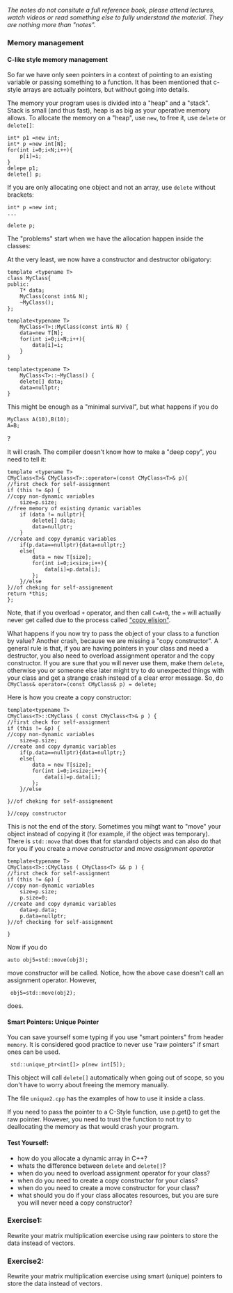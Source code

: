  *The notes do not consitute a full reference book, please attend lectures, watch videos or read something else to fully understand the material. They are nothing more than "notes".*

### Memory management

#### C-like style memory management 

So far we have only seen pointers in a context of pointing to an existing variable or passing something to a function. It has been mentioned that c-style arrays are actually pointers, but without going into details.

The memory your program uses is divided into a "heap" and a "stack". Stack is small (and thus fast), heap is as big as your operative memory allows.
To allocate the memory on a "heap", use `new`, to free it, use `delete` or `delete[]`:

```
int* p1 =new int;
int* p =new int[N];
for(int i=0;i<N;i++){
    p[i]=i;
}
delepe p1;
delete[] p;
```

If you are only allocating one object and not an array, use `delete` without brackets:

```
int* p =new int;
...

delete p; 

```

The "problems" start when we have the allocation happen inside the classes:


At the very least, we now have a constructor and destructor obligatory:

```
template <typename T>
class MyClass{
public:
    T* data;
    MyClass(const int& N);
    ~MyClass();
};

template<typename T> 
    MyClass<T>::MyClass(const int& N) {
    data=new T[N];
    for(int i=0;i<N;i++){
        data[i]=i;
    }
}

template<typename T> 
    MyClass<T>::~MyClass() {
    delete[] data;
    data=nullptr;
}

```

This might be enough as a "minimal survival", but what happens if you do

```
MyClass A(10),B(10);
A=B;
```
?

It will crash.
The compiler doesn't know how to make a "deep copy", you need to tell it:

```
template <typename T>
CMyClass<T>& CMyClass<T>::operator=(const CMyClass<T>& p){
//first check for self-assignment
if (this != &p) { 
//copy non-dynamic variables
	size=p.size;
//free memory of existing dynamic variables
	if (data != nullptr){
		delete[] data;
		data=nullptr;
    }	
//create and copy dynamic variables
	if(p.data==nullptr){data=nullptr;}
	else{
		data = new T[size];
		for(int i=0;i<size;i++){
			data[i]=p.data[i];
        };
	}//else	
}//of cheking for self-assignement
return *this;
};

```


Note, that if you overload `+` operator, and then call `C=A+B`, the `=` will actually never get called due to the process called ["copy elision"](https://en.cppreference.com/w/cpp/language/copy_elision).


What happens if you now try to pass the object of your class to a function by value? Another crash, because we are missing a "copy constructor". A general rule is that, if you are having pointers in your class and need a destructor, you also need to overload assignment operator and the copy constructor. If you are sure that you will never use them, make them `delete`, otherwise you or someone else later might try to do unexpected things with your class and get a strange crash instead of a clear error message. So, do ` CMyClass& operator=(const CMyClass& p) = delete;`

Here is how you create a copy constructor:

```
template<typename T> 
CMyClass<T>::CMyClass ( const CMyClass<T>& p ) {
//first check for self-assignment
if (this != &p) {
//copy non-dynamic variables
	size=p.size;
//create and copy dynamic variables
	if(p.data==nullptr){data=nullptr;}
	else{
		data = new T[size];
		for(int i=0;i<size;i++){
			data[i]=p.data[i];
        };
	}//else
	
}//of cheking for self-assignement
    
}//copy constructor
```

This is not the end of the story. Sometimes you mihgt want to "move" your object instead of copying it (for example, if the object was temporary). There is `std::move` that does that for standard objects and can also do that for you if you create a *move constructor* and *move assignment operator*

```
template<typename T> 
CMyClass<T>::CMyClass ( CMyClass<T> && p ) {
//first check for self-assignment
if (this != &p) {
//copy non-dynamic variables
	size=p.size;
    p.size=0;
//create and copy dynamic variables
    data=p.data;
    p.data=nullptr;
}//of checking for self-assignment
    
}
```

Now if you do 

```
auto obj5=std::move(obj3); 
```

move constructor will be called. Notice, how the above case doesn't call an assignment operator. However,

```
 obj5=std::move(obj2);
```

does.



#### Smart Pointers: Unique Pointer

You can save yourself some typing if you use "smart pointers" from header `memory`. It is considered good practice to never use "raw pointers" if smart ones can be used.

```
 std::unique_ptr<int[]> p(new int[5]);   
```

This object will call `delete[]` automatically when going out of scope, so you don't have to worry about freeing the memory manually.

The file `unique2.cpp` has the examples of how to use it inside a class.

If you need to pass the pointer to a C-Style function, use p.get() to get the raw pointer. However, you need to trust the function to not try to deallocating the memory as that would crash your program.



#### Test Yourself:

 - how do you allocate a dynamic array in C++?
 - whats the difference between `delete` and `delete[]`?
 - when do you need to overload assignment operator for your class?
 - when do you need to create a copy constructor for your class?
 - when do you need to create a move constructor for your class?
 - what should you do if your class allocates resources, but you are sure you will never need a copy constructor?


### Exercise1:

   Rewrite your matrix multiplication exercise using raw pointers to store the data instead of vectors.

### Exercise2:

   Rewrite your matrix multiplication exercise using smart (unique) pointers to store the data instead of vectors.







